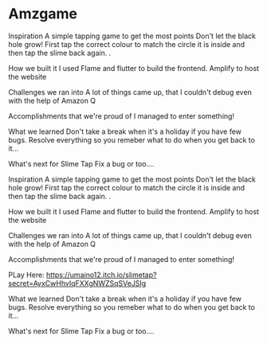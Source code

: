 # Amzgame

Inspiration
A simple tapping game to get the most points Don't let the black hole grow! First tap the correct colour to match the circle it is inside and then tap the slime back again. .

How we built it
I used Flame and flutter to build the frontend. Amplify to host the website

Challenges we ran into
A lot of things came up, that I couldn't debug even with the help of Amazon Q

Accomplishments that we're proud of
I managed to enter something!

What we learned
Don't take a break when it's a holiday if you have few bugs. Resolve everything so you remeber what to do when you get back to it...

What's next for Slime Tap
Fix a bug or too....

Inspiration
A simple tapping game to get the most points Don't let the black hole grow! First tap the correct colour to match the circle it is inside and then tap the slime back again. .

How we built it
I used Flame and flutter to build the frontend. Amplify to host the website

Challenges we ran into
A lot of things came up, that I couldn't debug even with the help of Amazon Q

Accomplishments that we're proud of
I managed to enter something!

PLay Here: https://umaino12.itch.io/slimetap?secret=AyxCwHhvIqFXXgNWZSqSVeJSIg

What we learned
Don't take a break when it's a holiday if you have few bugs. Resolve everything so you remeber what to do when you get back to it...

What's next for Slime Tap
Fix a bug or too....

